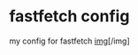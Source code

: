 # fastfetch config
my config for fastfetch
[img](Screenshot_20250425_122312.png?raw=true "Optional Title")[/img]
